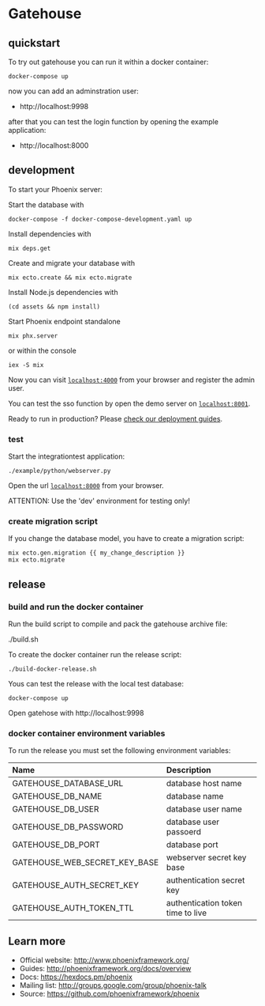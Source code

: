 # Gatehouse

## quickstart

To try out gatehouse you can run it within a docker container:

    docker-compose up

now you can add an adminstration user:

* http://localhost:9998

after that you can test the login function by opening the 
example application:

* http://localhost:8000

## development

To start your Phoenix server:

Start the database with

    docker-compose -f docker-compose-development.yaml up

Install dependencies with

    mix deps.get

Create and migrate your database with

    mix ecto.create && mix ecto.migrate

Install Node.js dependencies with

    (cd assets && npm install)

Start Phoenix endpoint standalone

    mix phx.server

or within the console

    iex -S mix

Now you can visit [`localhost:4000`](http://localhost:4000) from your browser and register the admin user.

You can test the sso function by open the demo server on [`localhost:8001`](http://localhost:8001).

Ready to run in production? Please [check our deployment guides](http://www.phoenixframework.org/docs/deployment).

### test

Start the integrationtest application:

    ./example/python/webserver.py

Open the url [`localhost:8000`](http://localhost:8000) from your browser.

ATTENTION: Use the 'dev' environment for testing only!

### create migration script

If you change the database model, you have to create a migration script:

    mix ecto.gen.migration {{ my_change_description }}
    mix ecto.migrate

## release

### build and run the docker container

Run the build script to compile and pack the gatehouse archive file:

   ./build.sh

To create the docker container run the release script:

    ./build-docker-release.sh

Yous can test the release with the local test database:

    docker-compose up

Open gatehose with http://localhost:9998

### docker container environment variables

To run the release you must set the following environment variables:

| Name                             | Description                        |
|:-------------------------------- |:-----------------------------------|
| GATEHOUSE_DATABASE_URL           |  database host name                |
| GATEHOUSE_DB_NAME                |  database name                     |
| GATEHOUSE_DB_USER                |  database user name                |
| GATEHOUSE_DB_PASSWORD            |  database user passoerd            |
| GATEHOUSE_DB_PORT                |  database port                     |
| GATEHOUSE_WEB_SECRET_KEY_BASE    |  webserver secret key base         |
| GATEHOUSE_AUTH_SECRET_KEY        |  authentication secret key         |
| GATEHOUSE_AUTH_TOKEN_TTL         |  authentication token time to live |

## Learn more

  * Official website: http://www.phoenixframework.org/
  * Guides: http://phoenixframework.org/docs/overview
  * Docs: https://hexdocs.pm/phoenix
  * Mailing list: http://groups.google.com/group/phoenix-talk
  * Source: https://github.com/phoenixframework/phoenix
